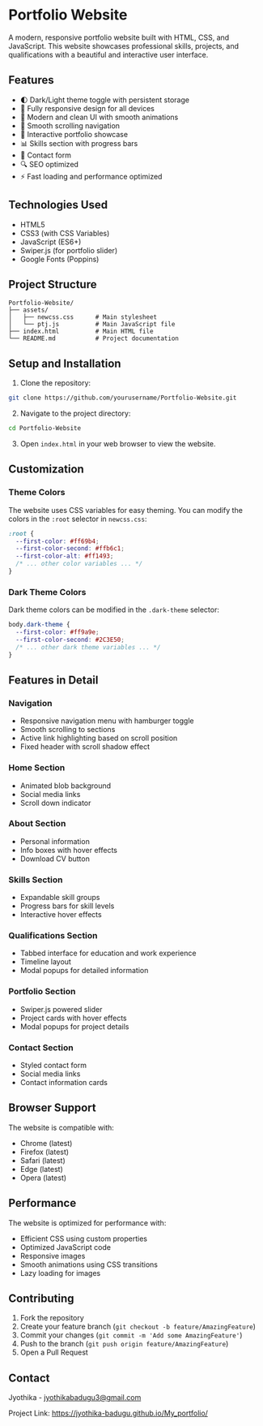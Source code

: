 # Portfolio Website

A modern, responsive portfolio website built with HTML, CSS, and JavaScript. This website showcases professional skills, projects, and qualifications with a beautiful and interactive user interface.

## Features

- 🌓 Dark/Light theme toggle with persistent storage
- 📱 Fully responsive design for all devices
- 🎨 Modern and clean UI with smooth animations
- 📜 Smooth scrolling navigation
- 🎯 Interactive portfolio showcase
- 📊 Skills section with progress bars
- 📝 Contact form
- 🔍 SEO optimized
- ⚡ Fast loading and performance optimized

## Technologies Used

- HTML5
- CSS3 (with CSS Variables)
- JavaScript (ES6+)
- Swiper.js (for portfolio slider)
- Google Fonts (Poppins)

## Project Structure

```
Portfolio-Website/
├── assets/
│   ├── newcss.css      # Main stylesheet
│   └── ptj.js          # Main JavaScript file
├── index.html          # Main HTML file
└── README.md           # Project documentation
```

## Setup and Installation

1. Clone the repository:
```bash
git clone https://github.com/yourusername/Portfolio-Website.git
```

2. Navigate to the project directory:
```bash
cd Portfolio-Website
```

3. Open `index.html` in your web browser to view the website.

## Customization

### Theme Colors
The website uses CSS variables for easy theming. You can modify the colors in the `:root` selector in `newcss.css`:

```css
:root {
  --first-color: #ff69b4;
  --first-color-second: #ffb6c1;
  --first-color-alt: #ff1493;
  /* ... other color variables ... */
}
```

### Dark Theme Colors
Dark theme colors can be modified in the `.dark-theme` selector:

```css
body.dark-theme {
  --first-color: #ff9a9e;
  --first-color-second: #2C3E50;
  /* ... other dark theme variables ... */
}
```

## Features in Detail

### Navigation
- Responsive navigation menu with hamburger toggle
- Smooth scrolling to sections
- Active link highlighting based on scroll position
- Fixed header with scroll shadow effect

### Home Section
- Animated blob background
- Social media links
- Scroll down indicator

### About Section
- Personal information
- Info boxes with hover effects
- Download CV button

### Skills Section
- Expandable skill groups
- Progress bars for skill levels
- Interactive hover effects

### Qualifications Section
- Tabbed interface for education and work experience
- Timeline layout
- Modal popups for detailed information

### Portfolio Section
- Swiper.js powered slider
- Project cards with hover effects
- Modal popups for project details

### Contact Section
- Styled contact form
- Social media links
- Contact information cards

## Browser Support

The website is compatible with:
- Chrome (latest)
- Firefox (latest)
- Safari (latest)
- Edge (latest)
- Opera (latest)

## Performance

The website is optimized for performance with:
- Efficient CSS using custom properties
- Optimized JavaScript code
- Responsive images
- Smooth animations using CSS transitions
- Lazy loading for images

## Contributing

1. Fork the repository
2. Create your feature branch (`git checkout -b feature/AmazingFeature`)
3. Commit your changes (`git commit -m 'Add some AmazingFeature'`)
4. Push to the branch (`git push origin feature/AmazingFeature`)
5. Open a Pull Request


## Contact

Jyothika - jyothikabadugu3@gmail.com

Project Link: https://jyothika-badugu.github.io/My_portfolio/
